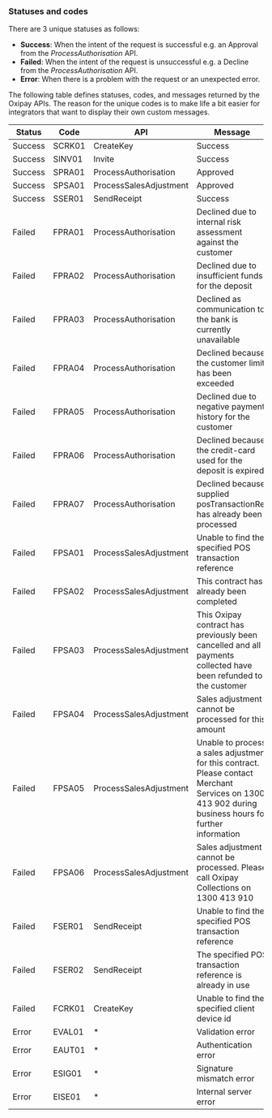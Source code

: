 <h3>Statuses and codes</h3>

There are 3 unique statuses as follows:

* **Success**: When the intent of the request is successful e.g. an Approval from the *ProcessAuthorisation* API.
* **Failed**: When the intent of the request is unsuccessful e.g. a Decline from the *ProcessAuthorisation* API.
* **Error**: When there is a problem with the request or an unexpected error.

The following table defines statuses, codes, and messages returned by the Oxipay APIs. The reason for the unique codes is to make life a bit easier for integrators that want to display their own custom messages.

Status | Code | API | Message
----------|----------|----------|----------
Success | SCRK01 | CreateKey | Success
Success | SINV01 | Invite | Success
Success | SPRA01 | ProcessAuthorisation | Approved
Success | SPSA01 | ProcessSalesAdjustment | Approved
Success | SSER01 | SendReceipt | Success
Failed | FPRA01 | ProcessAuthorisation | Declined due to internal risk assessment against the customer
Failed | FPRA02 | ProcessAuthorisation | Declined due to insufficient funds for the deposit
Failed | FPRA03 | ProcessAuthorisation | Declined as communication to the bank is currently unavailable
Failed | FPRA04 | ProcessAuthorisation | Declined because the customer limit has been exceeded
Failed | FPRA05 | ProcessAuthorisation | Declined due to negative payment history for the customer
Failed | FPRA06 | ProcessAuthorisation | Declined because the credit-card used for the deposit is expired
Failed | FPRA07 | ProcessAuthorisation | Declined because supplied posTransactionRef has already been processed
Failed | FPSA01 | ProcessSalesAdjustment | Unable to find the specified POS transaction reference
Failed | FPSA02 | ProcessSalesAdjustment | This contract has already been completed
Failed | FPSA03 | ProcessSalesAdjustment | This Oxipay contract has previously been cancelled and all payments collected have been refunded to the customer
Failed | FPSA04 | ProcessSalesAdjustment | Sales adjustment cannot be processed for this amount
Failed | FPSA05 | ProcessSalesAdjustment | Unable to process a sales adjustment for this contract. Please contact Merchant Services on 1300 413 902 during business hours for further information
Failed | FPSA06 | ProcessSalesAdjustment | Sales adjustment cannot be processed. Please call Oxipay Collections on 1300 413 910
Failed | FSER01 | SendReceipt | Unable to find the specified POS transaction reference
Failed | FSER02 | SendReceipt | The specified POS transaction reference is already in use
Failed | FCRK01 | CreateKey | Unable to find the specified client device id
Error | EVAL01 | * | Validation error
Error | EAUT01 | * | Authentication error
Error | ESIG01 | * | Signature mismatch error
Error | EISE01 | * | Internal server error
